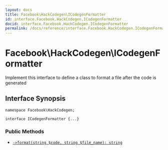 ```yaml
---
layout: docs
title: Facebook\HackCodegen\ICodegenFormatter
id: interface.Facebook.HackCodegen.ICodegenFormatter
docid: interface.Facebook.HackCodegen.ICodegenFormatter
permalink: /docs/reference/interface.Facebook.HackCodegen.ICodegenFormatter.md
---
```

# Facebook\\HackCodegen\\ICodegenFormatter




Implement this interface to define a class to format a file after the
code is generated




## Interface Synopsis




``` Hack
namespace Facebook\HackCodegen;

interface ICodegenFormatter {...}
```




### Public Methods




+ [` ->format(string $code, string $file_name): string `](<interface.Facebook.HackCodegen.ICodegenFormatter.format.md>)